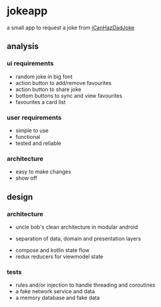 # jokeapp

a small app to request a joke from [iCanHazDadJoke](https://icanhazdadjoke.com)

## analysis

### ui requirements

- random joke in big font
- action button to add/remove favourites
- action button to share joke
- bottom buttons to sync and view favourites
- favourites a card list

### user requirements

- simple to use
- functional
- tested and reliable

### architecture

- easy to make changes
- show off

## design

### architecture

- uncle bob's clean architecture in modular android
* separation of data, domain and presentation layers
- compose and kotlin state flow
- redux reducers for viewmodel state

### tests

- rules and/or injection to handle threading and coroutines
- a fake network service and data
- a memory database and fake data
